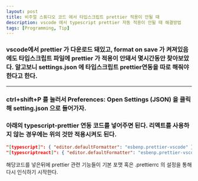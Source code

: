 ```yaml
---
layout: post
title: 비주얼 스튜디오 코드 에서 타입스크립트 prettier 적용이 안될 때
description: vscode 에서 typescript prettier 자동 적용이 안될 때 해결방법
tags: [Programming, Tip]
---
```


### vscode에서 prettier 가 다운로드 돼있고, format on save 가 켜져있음에도 타입스크립트 파일에 prettier 가 적용이 안돼서 몇시간동안 찾아보았다. 알고보니 settings.json 에 타입스크립트 prettier연동을 따로 해줘야 한다고 한다.

---

### ctrl+shift+P 를 눌러서 Preferences: Open Settings (JSON) 을 클릭해 setting.json 으로 들어가자.

### 아래의 typescript-prettier 연동 코드를 넣어주면 된다. 리액트를 사용하지 않는 경우에는 위의 것만 적용시켜도 된다.

```json
"[typescript]": { "editor.defaultFormatter": "esbenp.prettier-vscode" },
"[typescriptreact]": { "editor.defaultFormatter": "esbenp.prettier-vscode" },
```

해당코드를 넣은뒤에 prettier 관련 기능들이 기본 포맷 혹은 .prettierrc 의 설정을 통해 다시 인식하기 시작한다.
